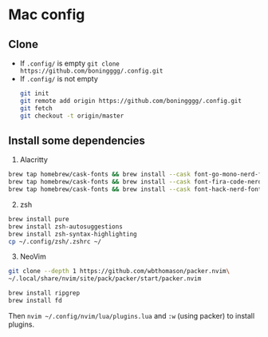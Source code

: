 # Mac config

## Clone

- If `.config/` is empty
  `git clone https://github.com/boningggg/.config.git`
- If `.config/` is not empty
  ```bash
  git init
  git remote add origin https://github.com/boningggg/.config.git
  git fetch
  git checkout -t origin/master
  ```

## Install some dependencies

1. Alacritty
  ```bash
  brew tap homebrew/cask-fonts && brew install --cask font-go-mono-nerd-font
  brew tap homebrew/cask-fonts && brew install --cask font-fira-code-nerd-font
  brew tap homebrew/cask-fonts && brew install --cask font-hack-nerd-font
  ```

2. zsh
  ```bash
  brew install pure
  brew install zsh-autosuggestions
  brew install zsh-syntax-highlighting
  cp ~/.config/zsh/.zshrc ~/
  ```
3. NeoVim
  ```bash
  git clone --depth 1 https://github.com/wbthomason/packer.nvim\
  ~/.local/share/nvim/site/pack/packer/start/packer.nvim

  brew install ripgrep
  brew install fd
  ```

  Then `nvim ~/.config/nvim/lua/plugins.lua` and `:w` (using packer) to install plugins.
